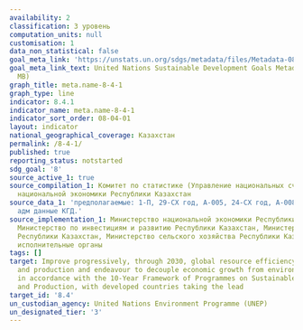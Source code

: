```yaml
---
availability: 2
classification: 3 уровень
computation_units: null
customisation: 1
data_non_statistical: false
goal_meta_link: 'https://unstats.un.org/sdgs/metadata/files/Metadata-08-04-01.pdf '
goal_meta_link_text: United Nations Sustainable Development Goals Metadata (PDF 4.0
  MB)
graph_title: meta.name-8-4-1
graph_type: line
indicator: 8.4.1
indicator_name: meta.name-8-4-1
indicator_sort_order: 08-04-01
layout: indicator
national_geographical_coverage: Казахстан
permalink: /8-4-1/
published: true
reporting_status: notstarted
sdg_goal: '8'
source_active_1: true
source_compilation_1: Комитет по статистике (Управление национальных счетов) Министерства
  национальной экономики Республики Казахстан
source_data_1: 'предполагаемые: 1-П, 29-СХ год, А-005, 24-СХ год, А-008, 1-ТС-мес,
  адм данные КГД.'
source_implementation_1: Министерство национальной экономики Республики Казахстан,
  Министерство по инвестициям и развитию Республики Казахстан, Министерство энергетики
  Республики Казахстан, Министерство сельского хозяйства Республики Казахстан, Местные
  исполнительные органы
tags: []
target: Improve progressively, through 2030, global resource efficiency in consumption
  and production and endeavour to decouple economic growth from environmental degradation,
  in accordance with the 10-Year Framework of Programmes on Sustainable Consumption
  and Production, with developed countries taking the lead
target_id: '8.4'
un_custodian_agency: United Nations Environment Programme (UNEP)
un_designated_tier: '3'
---
```

